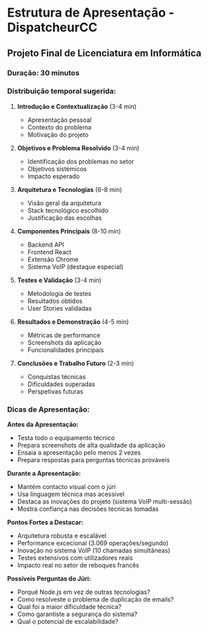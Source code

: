 # Estrutura de Apresentação - DispatcheurCC
## Projeto Final de Licenciatura em Informática

### Duração: 30 minutos
### Distribuição temporal sugerida:

1. **Introdução e Contextualização** (3-4 min)
   - Apresentação pessoal
   - Contexto do problema
   - Motivação do projeto

2. **Objetivos e Problema Resolvido** (3-4 min)
   - Identificação dos problemas no setor
   - Objetivos sistémicos
   - Impacto esperado

3. **Arquitetura e Tecnologias** (6-8 min)
   - Visão geral da arquitetura
   - Stack tecnológico escolhido
   - Justificação das escolhas

4. **Componentes Principais** (8-10 min)
   - Backend API
   - Frontend React
   - Extensão Chrome
   - Sistema VoIP (destaque especial)

5. **Testes e Validação** (3-4 min)
   - Metodologia de testes
   - Resultados obtidos
   - User Stories validadas

6. **Resultados e Demonstração** (4-5 min)
   - Métricas de performance
   - Screenshots da aplicação
   - Funcionalidades principais

7. **Conclusões e Trabalho Futuro** (2-3 min)
   - Conquistas técnicas
   - Dificuldades superadas
   - Perspetivas futuras

### Dicas de Apresentação:

**Antes da Apresentação:**
- Testa todo o equipamento técnico
- Prepara screenshots de alta qualidade da aplicação
- Ensaia a apresentação pelo menos 2 vezes
- Prepara respostas para perguntas técnicas prováveis

**Durante a Apresentação:**
- Mantém contacto visual com o júri
- Usa linguagem técnica mas acessível
- Destaca as inovações do projeto (sistema VoIP multi-sessão)
- Mostra confiança nas decisões técnicas tomadas

**Pontos Fortes a Destacar:**
- Arquitetura robusta e escalável
- Performance excecional (3.069 operações/segundo)
- Inovação no sistema VoIP (10 chamadas simultâneas)
- Testes extensivos com utilizadores reais
- Impacto real no setor de reboques francês

**Possíveis Perguntas do Júri:**
- Porquê Node.js em vez de outras tecnologias?
- Como resolveste o problema de duplicação de emails?
- Qual foi a maior dificuldade técnica?
- Como garantiste a segurança do sistema?
- Qual o potencial de escalabilidade?